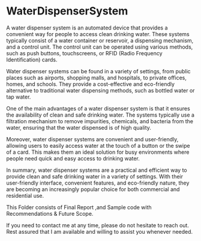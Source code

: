 # WaterDispenserSystem

A water dispenser system is an automated device that provides a convenient way for people to access clean drinking water. These systems typically consist of a water container or reservoir, a dispensing mechanism, and a control unit. The control unit can be operated using various methods, such as push buttons, touchscreens, or RFID (Radio Frequency Identification) cards.

Water dispenser systems can be found in a variety of settings, from public places such as airports, shopping malls, and hospitals, to private offices, homes, and schools. They provide a cost-effective and eco-friendly alternative to traditional water dispensing methods, such as bottled water or tap water.

One of the main advantages of a water dispenser system is that it ensures the availability of clean and safe drinking water. The systems typically use a filtration mechanism to remove impurities, chemicals, and bacteria from the water, ensuring that the water dispensed is of high quality.

Moreover, water dispenser systems are convenient and user-friendly, allowing users to easily access water at the touch of a button or the swipe of a card. This makes them an ideal solution for busy environments where people need quick and easy access to drinking water.

In summary, water dispenser systems are a practical and efficient way to provide clean and safe drinking water in a variety of settings. With their user-friendly interface, convenient features, and eco-friendly nature, they are becoming an increasingly popular choice for both commercial and residential use.


This Folder consists of Final Report ,and Sample code with Recommendations & Future Scope.

If you need to contact me at any time, please do not hesitate to reach out. Rest assured that I am available and willing to assist you whenever needed.
